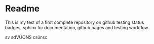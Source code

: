 # Readme

This is my test of a first complete repository on github testing status badges, sphinx for documentation, github pages and testing workflow. 

sv sdVÜONS csünsc 
